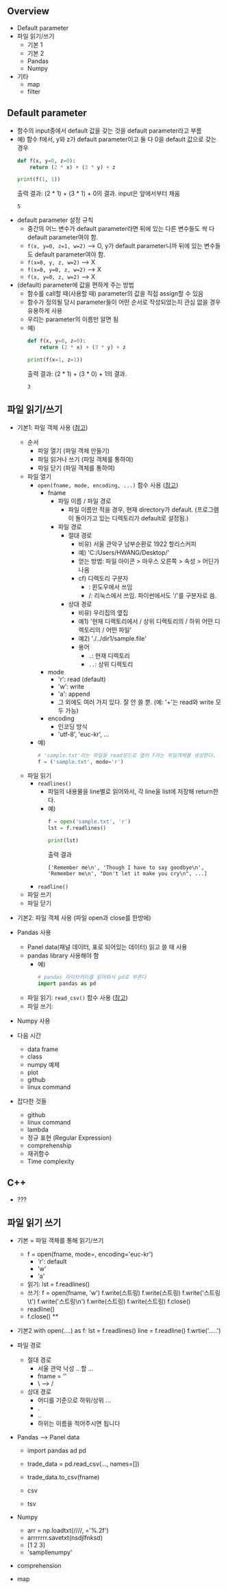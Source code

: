 ## Overview
- Default parameter
- 파일 읽기/쓰기
    - 기본 1
    - 기본 2
    - Pandas
    - Numpy
- 기타
    - map
    - filter

## Default parameter
- 함수의 input중에서 default 값을 갖는 것을 default parameter라고 부름
- 예) 함수 f에서, y와 z가 default parameter이고 둘 다 0을 default 값으로 갖는 경우
    ```python
    def f(x, y=0, z=0):
        return (2 * x) + (3 * y) + z

    print(f(1, 1))
    ```
    출력 결과: (2 * 1) + (3 * 1) + 0의 결과. input은 앞에서부터 채움
    ```
    5
    ```
- default parameter 설정 규칙
    - 중간의 어느 변수가 default parameter라면 뒤에 있는 다른 변수들도 싹 다 default parameter여야 함.
    - ```f(x, y=0, z=1, w=2)``` --> O, y가 default parameter니까 뒤에 있는 변수들도 default parameter여야 함.
    - ```f(x=0, y, z, w=2)``` --> X
    - ```f(x=0, y=0, z, w=2)``` --> X
    - ```f(x, y=0, z, w=2)``` --> X
- (default) parameter에 값을 편하게 주는 방법
    - 함수를 call할 때(사용할 때) parameter의 값을 직접 assign할 수 있음
    - 함수가 정의될 당시 parameter들이 어떤 순서로 작성되었는지 관심 없을 경우 유용하게 사용
    - 우리는 parameter의 이름만 알면 됨
    - 예) 
        ```python
        def f(x, y=0, z=0):
            return (2 * x) + (3 * y) + z

        print(f(x=1, z=1))
        ```
        출력 결과: (2 * 1) + (3 * 0) + 1의 결과.
        ```
        3
        ```

## 파일 읽기/쓰기
- 기본1: 파일 객체 사용 ([참고](https://wikidocs.net/26))
    - 순서
        - 파일 열기 (파일 객체 만들기)
        - 파일 읽거나 쓰기 (파일 객체를 통하여)
        - 파일 닫기 (파일 객체를 통하여)
    - 파일 열기
        - `open(fname, mode, encoding, ...)` 함수 사용 ([참고](https://docs.python.org/3/library/functions.html#open))
            - fname
                - 파일 이름 / 파일 경로
                    - 파일 이름만 적을 경우, 현재 directory가 default. (프로그램이 돌아가고 있는 디렉토리가 default로 설정됨.)
                - 파일 경로
                    - 절대 경로
                        - 비유) 서울 관악구 남부순환로 1922 할리스커피
                        - 예) 'C:/Users/HWANG/Desktop/'
                        - 얻는 방법: 파일 아이콘 > 마우스 오른쪽 > 속성 > 어딘가 나옴
                        - cf) 디렉토리 구분자
                            - \: 윈도우에서 쓰임
                            - /: 리눅스에서 쓰임. 파이썬에서도 '/'를 구분자로 씀.
                    - 상대 경로
                        - 비유) 우리집의 옆집
                        - 예1) '현재 디렉토리에서 / 상위 디렉토리의 / 하위 어떤 디렉토리의 / 어떤 파일'
                        - 예2) './../dir1/sample.file'
                        - 용어
                            - `.`: 현재 디렉토리
                            - `..`: 상위 디렉토리
            - mode
                - 'r': read (default)
                - 'w': write
                - 'a': append
                - 그 외에도 여러 가지 있다. 잘 안 쓸 뿐. (예: '+'는 read와 write 모두 가능)
            - encoding
                - 인코딩 방식
                - 'utf-8', 'euc-kr', ...
        - 예)
            ```python
            # 'sample.txt'라는 파일을 read모드로 열어 f라는 파일객체를 생성한다.
            f = ('sample.txt', mode='r')
            ```
    - 파일 읽기
        - `readlines()`
            - 파일의 내용물을 line별로 읽어와서, 각 line을 list에 저장해 return한다.
            - 예)
                ```python
                f = open('sample.txt', 'r')
                lst = f.readlines()

                print(lst)
                ```
                출력 결과
                ```
                ['Remember me\n', 'Though I have to say goodbye\n', 'Remember me\n', "Don't let it make you cry\n", ...]
                ```
        - `readline()`
    - 파일 쓰기
    - 파일 닫기
- 기본2: 파일 객체 사용 (파일 open과 close를 한방에)
- Pandas 사용
    - Panel data(패널 데이터, 표로 되어있는 데이터) 읽고 쓸 때 사용
    - pandas library 사용해야 함
        - 예)
            ```python
            # pandas 라이브러리를 읽어와서 pd로 부른다
            import pandas as pd
            ```
    - 파일 읽기: `read_csv()` 함수 사용 ([참고](https://pandas.pydata.org/pandas-docs/stable/generated/pandas.read_csv.html))
    - 파일 쓰기: 
- Numpy 사용

- 다음 시간
    - data frame
    - class
    - numpy 예제
    - plot
    - github
    - linux command
- 잡다한 것들
    - github
    - linux command
    - lambda
    - 정규 표현 (Regular Expression)
    - comprehenship
    - 재귀함수
    - Time complexity

## C++
- ???

## 파일 읽기 쓰기
- 기본 = 파일 객체를 통해 읽기/쓰기
    - f = open(fname, mode=, encoding='euc-kr')
        - 'r': default
        - 'w'
        - 'a'
    - 읽기: lst = f.readlines()
    - 쓰기: 
        f = open(fname, 'w')
        f.write(스트링)
        f.write(스트링)
        f.write('스트링\t')
        f.write('스트링\n')
        f.write(스트링)
        f.write(스트링)
        f.close()
    - readline()
    - f.close() **
- 기본2
with open(....) as f:
    lst = f.readlines()
    line = f.readline()
    f.wrtie('.....')
- 파일 경로
    - 절대 경로
        - 서울 관악 낙성 .. 할 ...
        - fname = ''
        - \ --> /
    - 상대 경로
        - 어디를 기준으로 하위/상위 ...
        - .
        - ..
        - 하위는 이름을 적어주시면 됩니다


- Pandas --> Panel data
    - import pandas ad pd

    - trade_data = pd.read_csv(..., names=[])
    - trade_data.to_csv(fname)

    - csv
    - tsv

- Numpy
    - arr = np.loadtxt(////, ='%.2f')
    - arrrrrrr.savetxt(nsdjlfnksd)
    - [1 2 3]
    - 'sampllenumpy'
- comprehension
- map


